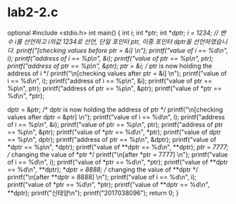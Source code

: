 # lab2-2.c
optional
#include <stdio.h>
int main()
{
int i;
int *ptr;
int **dptr;
i = 1234;
// 변수 i를 선언하고 i의값 1234로 선언, 단일 포인터 ptr, 이중 포인터 dptr을 선언하였습니다.
printf("[checking values before ptr = &i] \n");
printf("value of i == %d\n", i);
printf("address of i == %p\n", &i);
printf("value of ptr == %p\n", ptr);
printf("address of ptr == %p\n", &ptr);
ptr = &i; /* ptr is now holding the address of i */
printf("\n[checking values after ptr = &i] \n");
printf("value of i == %d\n", i);
printf("address of i == %p\n", &i);
printf("value of ptr == %p\n", ptr);
printf("address of ptr == %p\n", &ptr);
printf("value of *ptr == %d\n", *ptr);

dptr = &ptr; /* dptr is now holding the address of ptr */
printf("\n[checking values after dptr = &ptr] \n");
printf("value of i == %d\n", i);
printf("address of i == %p\n", &i);
printf("value of ptr == %p\n", ptr);
printf("address of ptr == %p\n", &ptr);
printf("value of *ptr == %d\n", *ptr);
printf("value of dptr == %p\n", dptr);
printf("address of ptr == %p\n", &dptr);
printf("value of *dptr == %p\n", *dptr);
printf("value of **dptr == %d\n", **dptr);
*ptr = 7777; /* changing the value of *ptr */
printf("\n[after *ptr = 7777] \n");
printf("value of i == %d\n", i);
printf("value of *ptr == %d\n", *ptr);
printf("value of **dptr == %d\n", **dptr);
**dptr = 8888; /* changing the value of **dptr */
printf("\n[after **dptr = 8888] \n");
printf("value of i == %d\n", i);
printf("value of *ptr == %d\n", *ptr);
printf("value of **dptr == %d\n", **dptr);
printf("신태양\n");
printf("2017038096");
return 0;
}
